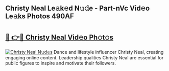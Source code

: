 ## Christy Neal Le𝚊k𝚎d N𝚞𝚍e - Part-nVc Vid𝚎o Le𝚊ks Photos 490AF

# <h2><a href="http://fbey1j.evod.top/?m=Christy+Neal">🔗 👉🔴 Christy Neal Vid𝚎o Ph𝚘t𝚘s</a></h2>

[![Christy Neal N𝚞d𝚎s](https://i.imgur.com/8V9OHl7.gif)](http://fbey1j.evod.top/?m=Christy+Neal)
Dance and lifestyle influencer Christy Neal, creating engaging online content. Leadership qualities Christy Neal are essential for public figures to inspire and motivate their followers. 
